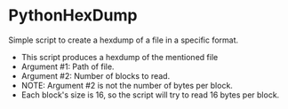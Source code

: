 # PythonHexDump
Simple script to create a hexdump of a file in a specific format.

* This script produces a hexdump of the mentioned file
* Argument #1: Path of file.
* Argument #2: Number of blocks to read.
* NOTE: Argument #2 is not the number of bytes per block.
* Each block's size is 16, so the script will try to read 16 bytes per block.
